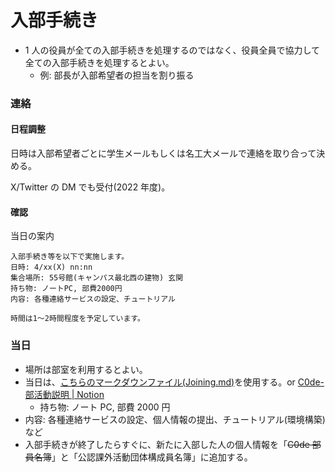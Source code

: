# 入部手続き

-   1 人の役員が全ての入部手続きを処理するのではなく、役員全員で協力して全ての入部手続きを処理するとよい。
    -   例: 部長が入部希望者の担当を割り振る

### 連絡

#### 日程調整

日時は入部希望者ごとに学生メールもしくは名工大メールで連絡を取り合って決める。

X/Twitter の DM でも受付(2022 年度)。

#### 確認

当日の案内

```
入部手続き等を以下で実施します。
日時: 4/xx(X) nn:nn
集合場所: 55号館(キャンパス最北西の建物) 玄関
持ち物: ノートPC, 部費2000円
内容: 各種連絡サービスの設定、チュートリアル

時間は1～2時間程度を予定しています。
```

### 当日

-   場所は部室を利用するとよい。
-   当日は、[こちらのマークダウンファイル(Joining.md)](Joining.md)を使用する。or [C0de-部活動説明 | Notion](https://irradiated-denim-817.notion.site/C0de-99eb92549f5b4e029ebedb2afffc710e)
    -   持ち物: ノート PC, 部費 2000 円
-   内容: 各種連絡サービスの設定、個人情報の提出、チュートリアル(環境構築)など
-   入部手続きが終了したらすぐに、新たに入部した人の個人情報を「~~C0de 部員名簿~~」と「公認課外活動団体構成員名簿」に追加する。
